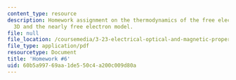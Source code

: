 ```yaml
---
content_type: resource
description: Homework assignment on the thermodynamics of the free electron gas in
  3D and the nearly free electron model.
file: null
file_location: /coursemedia/3-23-electrical-optical-and-magnetic-properties-of-materials-fall-2007/60b5a99769aa1de550c4a200c009d80a_ps6.pdf
file_type: application/pdf
resourcetype: Document
title: 'Homework #6'
uid: 60b5a997-69aa-1de5-50c4-a200c009d80a
---
```


